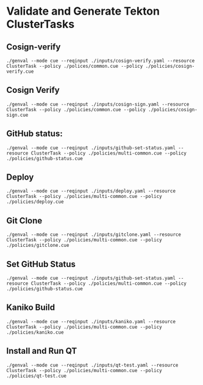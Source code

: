 # Validate and Generate Tekton ClusterTasks

## Cosign-verify 
`./genval --mode cue --reqinput ./inputs/cosign-verify.yaml --resource ClusterTask --policy ./polices/common.cue --policy ./policies/cosign-verify.cue`


## Cosign Verify
`./genval --mode cue --reqinput ./inputs/cosign-sign.yaml --resource ClusterTask --policy ./policies/common.cue --policy ./policies/cosign-sign.cue`

## GitHub status:
`./genval --mode cue --reqinput ./inputs/github-set-status.yaml --resource ClusterTask --policy ./policies/multi-common.cue --policy ./policies/github-status.cue`

## Deploy
`./genval --mode cue --reqinput ./inputs/deploy.yaml --resource ClusterTask --policy ./policies/multi-common.cue --policy ./policies/deploy.cue`

## Git Clone
`./genval --mode cue --reqinput ./inputs/gitclone.yaml --resource ClusterTask --policy ./policies/multi-common.cue --policy ./policies/gitclone.cue`

## Set GitHub Status
`./genval --mode cue --reqinput ./inputs/github-set-status.yaml --resource ClusterTask --policy ./policies/multi-common.cue --policy ./policies/github-status.cue`

## Kaniko Build
`./genval --mode cue --reqinput ./inputs/kaniko.yaml --resource ClusterTask --policy ./policies/multi-common.cue --policy ./policies/kaniko.cue`

## Install and Run QT
`./genval --mode cue --reqinput ./inputs/qt-test.yaml --resource ClusterTask --policy ./policies/multi-common.cue --policy ./policies/qt-test.cue `
